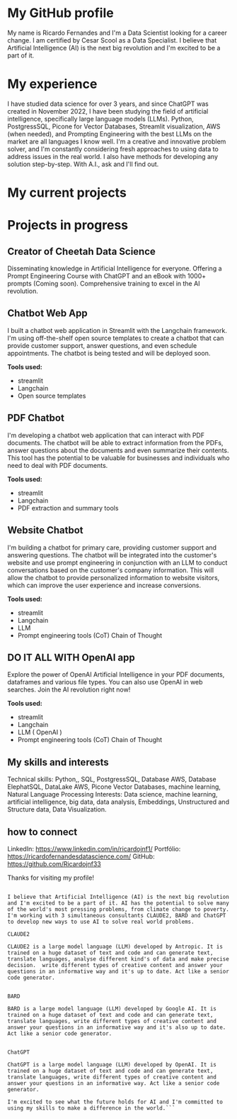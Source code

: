 # My GitHub profile

My name is Ricardo Fernandes and I'm a Data Scientist looking for a career change. I am certified by Cesar Scool as a Data Specialist. I believe that Artificial Intelligence (AI) is the next big revolution and I'm excited to be a part of it.

# My experience

I have studied data science for over 3 years, and since ChatGPT was created in November 2022, I have been studying the field of artificial intelligence, specifically large language models (LLMs). Python, PostgressSQL, Picone for Vector Databases, Streamlit visualization, AWS (when needed), and Prompting Engineering with the best LLMs on the market are all languages I know well. I'm a creative and innovative problem solver, and I'm constantly considering fresh approaches to using data to address issues in the real world. I also have methods for developing any solution step-by-step. With A.I., ask and I'll find out.

# My current projects

# Projects in progress

## Creator of Cheetah Data Science

Disseminating knowledge in Artificial Intelligence for everyone. Offering a Prompt Engineering Course with ChatGPT and an eBook with 1000+ prompts (Coming soon). Comprehensive training to excel in the AI revolution.

## Chatbot Web App

I built a chatbot web application in Streamlit with the Langchain framework. I'm using off-the-shelf open source templates to create a chatbot that can provide customer support, answer questions, and even schedule appointments. The chatbot is being tested and will be deployed soon.

**Tools used:**

- streamlit
- Langchain
- Open source templates

## PDF Chatbot

I'm developing a chatbot web application that can interact with PDF documents. The chatbot will be able to extract information from the PDFs, answer questions about the documents and even summarize their contents. This tool has the potential to be valuable for businesses and individuals who need to deal with PDF documents.

**Tools used:**

- streamlit
- Langchain
- PDF extraction and summary tools

## Website Chatbot

I'm building a chatbot for primary care, providing customer support and answering questions. The chatbot will be integrated into the customer's website and use prompt engineering in conjunction with an LLM to conduct conversations based on the customer's company information. This will allow the chatbot to provide personalized information to website visitors, which can improve the user experience and increase conversions.

**Tools used:**

- streamlit
- Langchain
- LLM
- Prompt engineering tools (CoT) Chain of Thought

## DO IT ALL WITH OpenAI app

Explore the power of OpenAI Artificial Intelligence in your PDF documents, dataframes and various file types. You can also use OpenAI in web searches. Join the AI revolution right now!

**Tools used:**

- streamlit
- Langchain
- LLM ( OpenAI )
- Prompt engineering tools (CoT) Chain of Thought

## My skills and interests

Technical skills: Python,, SQL, PostgressSQL, Database AWS, Database ElephatSQL, DataLake AWS, Picone Vector Databases,  machine learning, Natural Language Processing
Interests: Data science, machine learning, artificial intelligence, big data, data analysis, Embeddings, Unstructured and Structure data, Data Visualization.

## how to connect

LinkedIn: https://www.linkedin.com/in/ricardojnf1/
Portfólio: https://ricardofernandesdatascience.com/
GitHub: https://github.com/Ricardojnf33

Thanks for visiting my profile!

```The Artificial Intelligence Revolution

I believe that Artificial Intelligence (AI) is the next big revolution and I'm excited to be a part of it. AI has the potential to solve many of the world's most pressing problems, from climate change to poverty. I'm working with 3 simultaneous consultants CLAUDE2, BARD and ChatGPT to develop new ways to use AI to solve real world problems.

CLAUDE2

CLAUDE2 is a large model language (LLM) developed by Antropic. It is trained on a huge dataset of text and code and can generate text, translate languages, analyse different kind's of data and make precise decision.  write different types of creative content and answer your questions in an informative way and it's up to date. Act like a senior code generator.


BARD

BARD is a large model language (LLM) developed by Google AI. It is trained on a huge dataset of text and code and can generate text, translate languages, write different types of creative content and answer your questions in an informative way and it's also up to date. Act like a senior code generator.


ChatGPT

ChatGPT is a large model language (LLM) developed by OpenAI. It is trained on a huge dataset of text and code and can generate text, translate languages, write different types of creative content and answer your questions in an informative way. Act like a senior code generator.

I'm excited to see what the future holds for AI and I'm committed to using my skills to make a difference in the world.```
